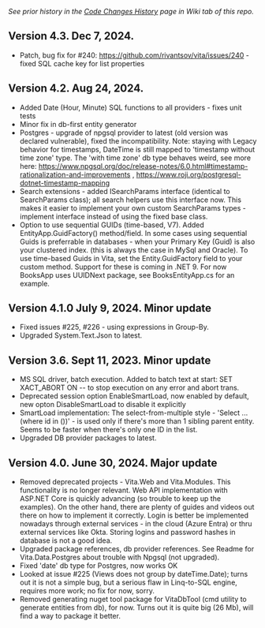 *See prior history in the [Code Changes History](https://github.com/rivantsov/vita/wiki/Code-changes-history) page in Wiki tab of this repo.*

## Version 4.3. Dec 7, 2024. 
* Patch, bug fix for #240: https://github.com/rivantsov/vita/issues/240   - fixed SQL cache key for list properties

## Version 4.2. Aug 24, 2024. 
* Added Date (Hour, Minute) SQL functions to all providers - fixes unit tests
* Minor fix in db-first entity generator
* Postgres - upgrade of npgsql provider to latest (old version was declared vulnerable), fixed the incompatibility. Note: staying with Legacy behavior for timestamps, DateTime is still mapped to 'timestamp without time zone' type. The 'with time zone' db type behaves weird, see more here: https://www.npgsql.org/doc/release-notes/6.0.html#timestamp-rationalization-and-improvements , https://www.roji.org/postgresql-dotnet-timestamp-mapping
* Search extensions - added ISearchParams interface (identical to SearchParams class); all search helpers use this interface now. This makes it easier to implement your own custom SearchParams types - implement interface instead of using the fixed base class. 
* Option to use sequential GUIDs (time-based, V7). Added EntityApp.GuidFactory() method/field. In some cases using sequential Guids is preferrable in databases - when your Primary Key (Guid) is also your clustered index. (this is always the case in MySql and Oracle). To use time-based Guids in Vita, set the Entity.GuidFactory field to your custom method. Support for these is coming in .NET 9. For now BooksApp uses UUIDNext package, see BooksEntityApp.cs for an example.

## Version 4.1.0 July 9, 2024. Minor update
* Fixed issues #225, #226 - using expressions in Group-By.
* Upgraded System.Text.Json to latest. 

## Version 3.6. Sept 11, 2023. Minor update
* MS SQL driver, batch execution. Added to batch text at start: SET XACT_ABORT ON -- to stop execution on any error and abort trans.
* Deprecated session option EnableSmartLoad, now enabled by default, new opton DisableSmartLoad to disable it explicitly
* SmartLoad implementation: The select-from-multiple style - 'Select ... (where id in ())' - is used only if there's more than 1 sibling parent entity. Seems to be faster when there's only one ID in the list. 
* Upgraded DB provider packages to latest.  

## Version 4.0. June 30, 2024. Major update
* Removed deprecated projects - Vita.Web and Vita.Modules. This functionality is no longer relevant. Web API implementation with ASP.NET Core is quickly advancing (so trouble to keep up the examples). On the other hand, there are plenty of guides and videos out there on how to implement it correctly. Login is better be implemented nowadays through external services - in the cloud (Azure Entra) or thru external services like Okta. Storing logins and password hashes in database is not a good idea. 
* Upgraded package references, db provider references. See Readme for Vita.Data.Postgres about trouble with Npgsql (not upgraded). 
* Fixed 'date' db type for Postgres, now works OK
* Looked at issue #225 (Views does not group by dateTime.Date); turns out it is not a simple bug, but a serious flaw in Linq-to-SQL engine, requires more work; no fix for now, sorry. 
* Removed generating nuget tool package for VitaDbTool (cmd utility to generate entities from db), for now. Turns out it is quite big (26 Mb), will find a way to package it better.  

